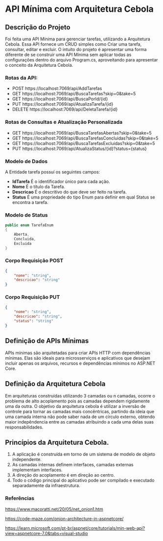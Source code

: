 # API Mínima com Arquitetura Cebola
## Descrição do Projeto
Foi feita uma API Mínima para gerenciar tarefas, utilizando a Arquitetura Cebola. Essa API fornece um CRUD simples como
Criar uma tarefa, consultar, editar e excluir. O intuito do projeto é apresentar uma forma diferente de se construir uma API Mínima
sem aplicar todas as configurações dentro do arquivo Program.cs, aproveitando para apresentar o conceito da Arquitetura Cebola.


### Rotas da API:
+ POST https://localhost:7069/api/AddTarefas
+ GET https://localhost:7069/api/BuscaTarefas?skip=0&take=5
+ GET https://localhost:7069/api/BuscaPorId/{id}
+ PUT https://localhost:7069/api/AtualizaTarefa/{id}
+ DELETE https://localhost:7069/api/DeletaTarefa/{id}


### Rotas de Consultas e Atualização Personalizada
+ GET https://localhost:7069/api/BuscaTarefasAbertas?skip=0&take=5
+ GET https://localhost:7069/api/BuscaTarefasConcluidas?skip=0&take=5
+ GET https://localhost:7069/api/BuscaTarefasExcluidas?skip=0&take=5
+ PUT https://localhost:7069/api/AtualizaStatus/{id}?status={status}


### Modelo de Dados
A Entidade tarefa possuí os seguintes campos:
+ __IdTarefa__ É o identificador único para cada ação.
+ __Nome__ É o título da Tarefa.
+ __Descricao__ É o descritivo do que deve ser feito na tarefa.
+ __Status__ É uma propriedade do tipo Enum para definir em qual Status se encontra a tarefa.


### Modelo de Status
```C#
public enum TarefaEnum
{
    Aberta,
    Concluida,
    Excluida
}
```

### Corpo Requisição POST
```json
{
    "nome": "string",
    "descricao": "string"
}
```
### Corpo Requisição PUT
```json
{
    "nome": "string",
    "descricao": "string",
    "status": "string"
}
```


## Definição de APIs Mínimas
APIs mínimas são arquitetadas para criar APIs HTTP com dependências mínimas. 
Elas são ideais para microsserviços e aplicativos que desejam incluir apenas os arquivos, recursos e dependências mínimos no ASP.NET Core.


## Definição da Arquitetura Cebola
Em arquiteturas construídas utilizando 3 camadas ou n camadas, ocorre o problema de alto acoplamento pois as camadas dependem rigidamente uma da outra.
O objetivo da arquitetura cebola é utilizar a inversão de controle para tornar as camadas mais concêntricas, partindo da ideia que uma camada interna não pode saber
nada de um círculo externo, obtendo maior indepêndencia entre as camadas atribuindo a cada uma delas suas responsabilidades.


## Princípios da Arquitetura Cebola.

1. A aplicação é construída em torno de um sistema de modelo de objeto independente.
2. As camadas internas definem interfaces, camadas externas implementam interfaces.
3. A direção do acoplamento é em direção ao centro.
4. Todo o código principal do aplicativo pode ser compilado e executado separadamente da
infraestrutura.


### Referências
https://www.macoratti.net/20/05/net_onion1.htm

https://code-maze.com/onion-architecture-in-aspnetcore/

https://learn.microsoft.com/pt-br/aspnet/core/tutorials/min-web-api?view=aspnetcore-7.0&tabs=visual-studio
